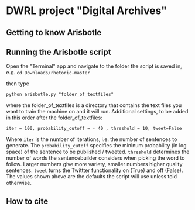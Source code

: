 # DWRL project "Digital Archives"

## Getting to know Arisbotle


## Running the Arisbotle script

Open the "Terminal" app and navigate to the folder the script is saved in, e.g. 
`cd Downloads/rhetoric-master`

then type 

`python arisbotle.py "folder_of_textfiles"`

where the folder_of_textfiles is a directory that contains the text files you want to train the machine on and it will run. 
Additional settings, to be added in this order after the folder_of_textfiles:

`iter = 100, probability_cutoff = - 40 , threshold = 10, tweet=False`

Where `iter` is the number of iterations, i.e. the number of sentences to generate. The `probability_cutoff` specifies the mininum probability (in log space) of the sentence to be published / tweeted. `threshold` determines the number of words the sentencebuilder considers when picking the word to follow. Larger numbers give more variety, smaller numbers higher quality sentences. `tweet` turns the Twittter functionality on (True) and off (False). The values shown above are the defaults the script will use unless told otherwise. 

## How to cite 




